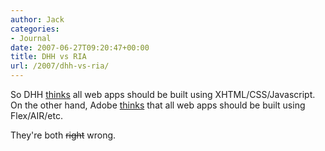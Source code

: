 ```yaml
---
author: Jack
categories:
- Journal
date: 2007-06-27T09:20:47+00:00
title: DHH vs RIA
url: /2007/dhh-vs-ria/
---
```


So DHH [thinks][1] all web apps should be built using XHTML/CSS/Javascript. On the other hand, Adobe [thinks][2] that all web apps should be built using Flex/AIR/etc. 

They're both <strike>right</strike> wrong.

 [1]: http://www.37signals.com/svn/posts/487-what-if-i-actually-like-html-css-and-javascript
 [2]: http://www.adobe.com/products/flex/